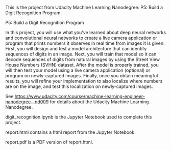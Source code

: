 This is the project from Udacity Machine Learning Nanodegree: P5: Build a Digit Recognition Program.

P5: Build a Digit Recognition Program

In this project, you will use what you've learned about deep neural networks and convolutional neural networks to create a live camera application or program that prints numbers it observes in real time from images it is given. First, you will design and test a model architecture that can identify sequences of digits in an image. Next, you will train that model so it can decode sequences of digits from natural images by using the Street View House Numbers (SVHN) dataset. After the model is properly trained, you will then test your model using a live camera application (optional) or program on newly-captured images. Finally, once you obtain meaningful results, you will refine your implementation to also localize where numbers are on the image, and test this localization on newly-captured images.

See https://www.udacity.com/course/machine-learning-engineer-nanodegree--nd009 for details about the Udacity Machine Learning Nanodegree.

digit_recognition.ipynb is the Jupyter Notebook used to complete this project.

report.html contains a html report from the Jupyter Notebook.

report.pdf is a PDF version of report.html.